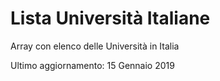 # Lista Università Italiane
Array con elenco delle Università in Italia

Ultimo aggiornamento: 15 Gennaio 2019
